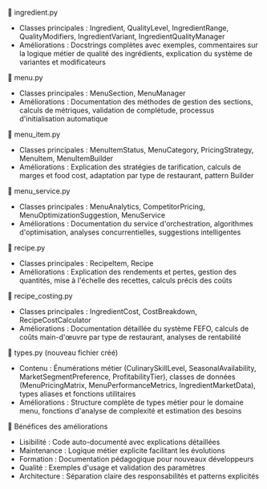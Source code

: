 📁 ingredient.py

- Classes principales : Ingredient, QualityLevel, IngredientRange,
QualityModifiers, IngredientVariant, IngredientQualityManager
- Améliorations : Docstrings complètes avec exemples, commentaires
sur la logique métier de qualité des ingrédients, explication du
système de variantes et modificateurs

📁 menu.py

- Classes principales : MenuSection, MenuManager
- Améliorations : Documentation des méthodes de gestion des
sections, calculs de métriques, validation de complétude, processus
d'initialisation automatique

📁 menu_item.py

- Classes principales : MenuItemStatus, MenuCategory,
PricingStrategy, MenuItem, MenuItemBuilder
- Améliorations : Explication des stratégies de tarification,
calculs de marges et food cost, adaptation par type de restaurant,
pattern Builder

📁 menu_service.py

- Classes principales : MenuAnalytics, CompetitorPricing,
MenuOptimizationSuggestion, MenuService
- Améliorations : Documentation du service d'orchestration,
algorithmes d'optimisation, analyses concurrentielles, suggestions
intelligentes

📁 recipe.py

- Classes principales : RecipeItem, Recipe
- Améliorations : Explication des rendements et pertes, gestion des
quantités, mise à l'échelle des recettes, calculs précis des coûts

📁 recipe_costing.py

- Classes principales : IngredientCost, CostBreakdown,
RecipeCostCalculator
- Améliorations : Documentation détaillée du système FEFO, calculs
de coûts main-d'œuvre par type de restaurant, analyses de
rentabilité

📁 types.py (nouveau fichier créé)

- Contenu : Énumérations métier (CulinarySkillLevel,
SeasonalAvailability, MarketSegmentPreference, ProfitabilityTier),
classes de données (MenuPricingMatrix, MenuPerformanceMetrics,
IngredientMarketData), types aliases et fonctions utilitaires
- Améliorations : Structure complète de types métier pour le domaine
menu, fonctions d'analyse de complexité et estimation des besoins

🎯 Bénéfices des améliorations

- Lisibilité : Code auto-documenté avec explications détaillées
- Maintenance : Logique métier explicite facilitant les évolutions
- Formation : Documentation pédagogique pour nouveaux développeurs
- Qualité : Exemples d'usage et validation des paramètres
- Architecture : Séparation claire des responsabilités et patterns
explicités